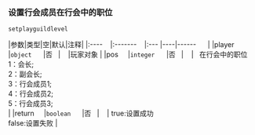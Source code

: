 ### 设置行会成员在行会中的职位
`setplayguildlevel`

|参数|类型|空|默认|注释|
|:----    |:-------    |:--- |----|------      |
|player     |`object`      |否   |    |玩家对象 |
|pos     |`integer`      |否   |    |   在行会中的职位<br />1：会长;<br />2：副会长;<br />3：行会成员1;<br />4：行会成员2;<br />5：行会成员3;<br /> |
|return     |`boolean `    |否   |    | true:设置成功<br />false:设置失败 |

